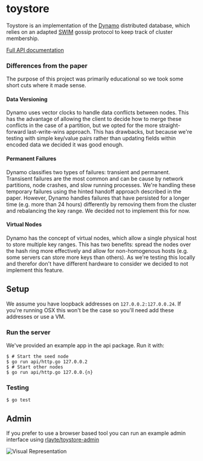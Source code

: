 # toystore

Toystore is an implementation of the [Dynamo](http://www.allthingsdistributed.com/files/amazon-dynamo-sosp2007.pdf) distributed database, which relies on an adapted [SWIM](https://www.cs.cornell.edu/~asdas/research/dsn02-swim.pdf) gossip protocol to keep track of cluster membership. 

[Full API documentation](https://godoc.org/github.com/rlayte/toystore)

### Differences from the paper

The purpose of this project was primarily educational so we took some short cuts where it made sense.

#### Data Versioning

Dynamo uses vector clocks to handle data conflicts between nodes. This has the advantage of allowing the client to decide how to merge these conflicts in the case of a partition, but we opted for the more straight-forward last-write-wins approach. This has drawbacks, but because we're testing with simple key/value pairs rather than updating fields within encoded data we decided it was good enough. 

#### Permanent Failures

Dynamo classifies two types of failures: transient and permanent. Transisent failures are the most common and can be cause by network partitions, node crashes, and slow running processes. We're handling these temporary failures using the hinted handoff approach described in the paper. However, Dynamo handles failures that have persisted for a longer time (e.g. more than 24 hours) differently by removing them from the cluster and rebalancing the key range. We decided not to implement this for now.

#### Virtual Nodes

Dynamo has the concept of virtual nodes, which allow a single physical host to store multiple key ranges. This has two benefits: spread the nodes over the hash ring more effectively and allow for non-homogenous hosts (e.g. some servers can store more keys than others). As we're testing this locally and therefor don't have different hardware to consider we decided to not implement this feature.

## Setup

We assume you have loopback addresses on `127.0.0.2:127.0.0.24`. If you're running OSX this won't be the case so you'll need add these addresses or use a VM.

### Run the server

We've provided an example app in the api package. Run it with:

    $ # Start the seed node
    $ go run api/http.go 127.0.0.2
    $ # Start other nodes
    $ go run api/http.go 127.0.0.{n}

### Testing

    $ go test

## Admin

If you prefer to use a browser based tool you can run an example admin interface using [rlayte/toystore-admin](https://github.com/rlayte/toystore-admin)

![Visual Representation](http://www.charlesetc.com/images/toystore.png)
